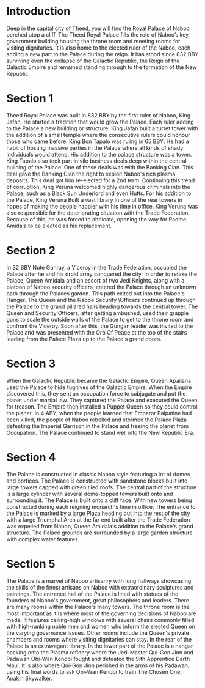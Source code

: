 # Introduction

Deep in the capital city of Theed, you will find the Royal Palace of Naboo perched atop a cliff.
The Theed Royal Palace fills the role of Naboo’s key government building housing the throne room and meeting rooms for visiting dignitaries.
It is also home to the elected ruler of the Naboo, each adding a new part to the Palace during the reign.
It has stood since 832 BBY surviving even the collapse of the Galactic Republic, the Reign of the Galactic Empire and remained standing through to the formation of the New Republic.

# Section 1

Theed Royal Palace was built in 832 BBY by the first ruler of Naboo, King Jafan.
He started a tradition that would grow the Palace.
Each ruler adding to the Palace a new building or structure.
King Jafan built a turret tower with the addition of a small temple where the consecutive rulers could honour those who came before.
King Bon Tapalo was ruling in 65 BBY.
He had a habit of hosting massive parties in the Palace where all kinds of shady individuals would attend.
His addition to the palace structure was a tower.
King Tapalo also took part in vile business deals deep within the central building of the Palace.
One of these deals was with the Banking Clan.
This deal gave the Banking Clan the right to exploit Naboo's rich plasma deposits.
This deal got him re-elected for a 2nd term.
Continuing this trend of corruption, King Veruna welcomed highly dangerous criminals into the Palace, such as a Black Sun Underlord and even Hutts.
For his addition to the Palace, King Veruna Built a vast library in one of the rear towers in hopes of making the people happier with his time in office.
King Veruna was also responsible for the deteriorating situation with the Trade Federation.
Because of this, he was forced to abdicate, opening the way for Padme Amidala to be elected as his replacement.

# Section 2

In 32 BBY Nute Gunray, a Viceroy in the Trade Federation, occupied the Palace after he and his droid army conquered the city.
In order to retake the Palace, Queen Amidala and an escort of two Jedi Knights, along with a platoon of Naboo security officers, entered the Palace through an unknown path through the Palaces garden.
This path exited out into the Palace's Hanger.
The Queen and the Naboo Security \\Officers continued up through the Palace to the grand pillared halls heading towards the central tower.
The Queen and Security Officers, after getting ambushed, used their grapple guns to scale the outside walls of the Palace to get to the throne room and confront the Viceroy.
Soon after this, the Gungan leader was invited to the Palace and was presented with the Orb Of Peace at the top of the stairs leading from the Palace Plaza up to the Palace's grand doors.

# Section 3

When the Galactic Republic became the Galactic Empire, Queen Apailana used the Palace to hide fugitives of the Galactic Empire.
When the Empire discovered this, they sent an occupation force to subjugate and put the planet under martial law.
They captured the Palace and executed the Queen for treason.
The Empire then installed a Puppet Queen so they could control the planet.
In 4 ABY, when the people learned that Emperor Palpatine had been killed, the people of Naboo rebelled and stormed the Palace Plaza defeating the Imperial Garrison in the Palace and freeing the planet from Occupation.
The Palace continued to stand well into the New Republic Era.

# Section 4

The Palace is constructed in classic Naboo style featuring a lot of domes and porticos.
The Palace is constructed with sandstone blocks built into large towers capped with green tiled roofs.
The central part of the structure is a large cylinder with several dome-topped towers built onto and surrounding it.
The Palace is built onto a cliff face.
With new towers being constructed during each reigning monarch's time in office.
The entrance to the Palace is marked by a large Plaza heading out into the rest of the city with a large Triumphal Arch at the far end built after the Trade Federation was expelled from Naboo, Queen Amidala's addition to the Palace's grand structure.
The Palace grounds are surrounded by a large garden structure with complex water features.

# Section 5

The Palace is a marvel of Naboo artisanry with long hallways showcasing the skills of the finest artisans on Naboo with extraordinary sculptures and paintings.
The entrance hall of the Palace is lined with statues of the founders of Naboo's government, great philosophers and leaders.
There are many rooms within the Palace's many towers.
The throne room is the most important as it is where most of the governing decisions of Naboo are made.
It features ceiling-high windows with several chairs commonly filled with high-ranking noble men and women who inform the elected Queen on the varying governance issues.
Other rooms include the Queen's private chambers and rooms where visiting dignitaries can stay.
In the rear of the Palace is an extravagant library.
In the lower part of the Palace is a hangar backing onto the Plasma refinery where the Jedi Master Qui-Gon Jinn and Padawan Obi-Wan Kenobi fought and defeated the Sith Apprentice Darth Maul.
It is also where Qui-Gon Jinn perished in the arms of his Padawan, using his final words to ask Obi-Wan Kenobi to train The Chosen One, Anakin Skywalker.
